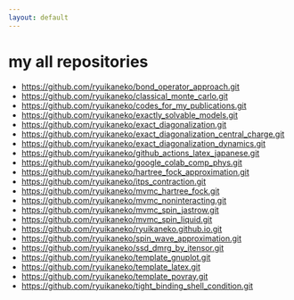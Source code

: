```yaml
---
layout: default
---
```


# my all repositories

- https://github.com/ryuikaneko/bond_operator_approach.git
- https://github.com/ryuikaneko/classical_monte_carlo.git
- https://github.com/ryuikaneko/codes_for_my_publications.git
- https://github.com/ryuikaneko/exactly_solvable_models.git
- https://github.com/ryuikaneko/exact_diagonalization.git
- https://github.com/ryuikaneko/exact_diagonalization_central_charge.git
- https://github.com/ryuikaneko/exact_diagonalization_dynamics.git
- https://github.com/ryuikaneko/github_actions_latex_japanese.git
- https://github.com/ryuikaneko/google_colab_comp_phys.git
- https://github.com/ryuikaneko/hartree_fock_approximation.git
- https://github.com/ryuikaneko/itps_contraction.git
- https://github.com/ryuikaneko/mvmc_hartree_fock.git
- https://github.com/ryuikaneko/mvmc_noninteracting.git
- https://github.com/ryuikaneko/mvmc_spin_jastrow.git
- https://github.com/ryuikaneko/mvmc_spin_liquid.git
- https://github.com/ryuikaneko/ryuikaneko.github.io.git
- https://github.com/ryuikaneko/spin_wave_approximation.git
- https://github.com/ryuikaneko/ssd_dmrg_by_itensor.git
- https://github.com/ryuikaneko/template_gnuplot.git
- https://github.com/ryuikaneko/template_latex.git
- https://github.com/ryuikaneko/template_povray.git
- https://github.com/ryuikaneko/tight_binding_shell_condition.git

<!--
https://stackoverflow.com/questions/8713596/how-to-retrieve-the-list-of-all-github-repositories-of-a-person
GHUSER=ryuikaneko; curl "https://api.github.com/users/$GHUSER/repos?per_page=100" | grep -o 'git@[^"]*'
GHUSER=ryuikaneko; curl -s "https://api.github.com/users/$GHUSER/repos?per_page=1000" | grep -w clone_url | grep -o '[^"]\+://.\+.git'
GHUSER=ryuikaneko; curl -s "https://api.github.com/users/$GHUSER/repos?per_page=1000" | grep -w clone_url | grep -o '[^"]\+://.\+.git' | sed 's/^/- /g'
-->
